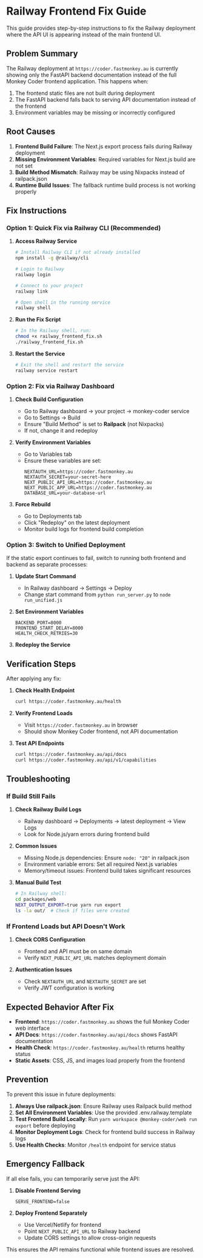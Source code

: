 # Railway Frontend Fix Guide

This guide provides step-by-step instructions to fix the Railway deployment where the API UI is appearing instead of the main frontend UI.

## Problem Summary

The Railway deployment at `https://coder.fastmonkey.au` is currently showing only the FastAPI backend documentation instead of the full Monkey Coder frontend application. This happens when:

1. The frontend static files are not built during deployment
2. The FastAPI backend falls back to serving API documentation instead of the frontend
3. Environment variables may be missing or incorrectly configured

## Root Causes

1. **Frontend Build Failure**: The Next.js export process fails during Railway deployment
2. **Missing Environment Variables**: Required variables for Next.js build are not set
3. **Build Method Mismatch**: Railway may be using Nixpacks instead of railpack.json
4. **Runtime Build Issues**: The fallback runtime build process is not working properly

## Fix Instructions

### Option 1: Quick Fix via Railway CLI (Recommended)

1. **Access Railway Service**
   ```bash
   # Install Railway CLI if not already installed
   npm install -g @railway/cli
   
   # Login to Railway
   railway login
   
   # Connect to your project
   railway link
   
   # Open shell in the running service
   railway shell
   ```

2. **Run the Fix Script**
   ```bash
   # In the Railway shell, run:
   chmod +x railway_frontend_fix.sh
   ./railway_frontend_fix.sh
   ```

3. **Restart the Service**
   ```bash
   # Exit the shell and restart the service
   railway service restart
   ```

### Option 2: Fix via Railway Dashboard

1. **Check Build Configuration**
   - Go to Railway dashboard → your project → monkey-coder service
   - Go to Settings → Build
   - Ensure "Build Method" is set to **Railpack** (not Nixpacks)
   - If not, change it and redeploy

2. **Verify Environment Variables**
   - Go to Variables tab
   - Ensure these variables are set:
     ```
     NEXTAUTH_URL=https://coder.fastmonkey.au
     NEXTAUTH_SECRET=your-secret-here
     NEXT_PUBLIC_API_URL=https://coder.fastmonkey.au
     NEXT_PUBLIC_APP_URL=https://coder.fastmonkey.au
     DATABASE_URL=your-database-url
     ```

3. **Force Rebuild**
   - Go to Deployments tab
   - Click "Redeploy" on the latest deployment
   - Monitor build logs for frontend build completion

### Option 3: Switch to Unified Deployment

If the static export continues to fail, switch to running both frontend and backend as separate processes:

1. **Update Start Command**
   - In Railway dashboard → Settings → Deploy
   - Change start command from `python run_server.py` to `node run_unified.js`

2. **Set Environment Variables**
   ```
   BACKEND_PORT=8000
   FRONTEND_START_DELAY=8000
   HEALTH_CHECK_RETRIES=30
   ```

3. **Redeploy the Service**

## Verification Steps

After applying any fix:

1. **Check Health Endpoint**
   ```bash
   curl https://coder.fastmonkey.au/health
   ```

2. **Verify Frontend Loads**
   - Visit `https://coder.fastmonkey.au` in browser
   - Should show Monkey Coder frontend, not API documentation

3. **Test API Endpoints**
   ```bash
   curl https://coder.fastmonkey.au/api/docs
   curl https://coder.fastmonkey.au/api/v1/capabilities
   ```

## Troubleshooting

### If Build Still Fails

1. **Check Railway Build Logs**
   - Railway dashboard → Deployments → latest deployment → View Logs
   - Look for Node.js/yarn errors during frontend build

2. **Common Issues**
   - Missing Node.js dependencies: Ensure `node: "20"` in railpack.json
   - Environment variable errors: Set all required Next.js variables
   - Memory/timeout issues: Frontend build takes significant resources

3. **Manual Build Test**
   ```bash
   # In Railway shell:
   cd packages/web
   NEXT_OUTPUT_EXPORT=true yarn run export
   ls -la out/  # Check if files were created
   ```

### If Frontend Loads but API Doesn't Work

1. **Check CORS Configuration**
   - Frontend and API must be on same domain
   - Verify `NEXT_PUBLIC_API_URL` matches deployment domain

2. **Authentication Issues**
   - Check `NEXTAUTH_URL` and `NEXTAUTH_SECRET` are set
   - Verify JWT configuration is working

## Expected Behavior After Fix

- **Frontend**: `https://coder.fastmonkey.au` shows the full Monkey Coder web interface
- **API Docs**: `https://coder.fastmonkey.au/api/docs` shows FastAPI documentation
- **Health Check**: `https://coder.fastmonkey.au/health` returns healthy status
- **Static Assets**: CSS, JS, and images load properly from the frontend

## Prevention

To prevent this issue in future deployments:

1. **Always Use railpack.json**: Ensure Railway uses Railpack build method
2. **Set All Environment Variables**: Use the provided .env.railway.template
3. **Test Frontend Build Locally**: Run `yarn workspace @monkey-coder/web run export` before deploying
4. **Monitor Deployment Logs**: Check for frontend build success in Railway logs
5. **Use Health Checks**: Monitor `/health` endpoint for service status

## Emergency Fallback

If all else fails, you can temporarily serve just the API:

1. **Disable Frontend Serving**
   ```
   SERVE_FRONTEND=false
   ```

2. **Deploy Frontend Separately**
   - Use Vercel/Netlify for frontend
   - Point `NEXT_PUBLIC_API_URL` to Railway backend
   - Update CORS settings to allow cross-origin requests

This ensures the API remains functional while frontend issues are resolved.
